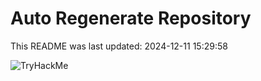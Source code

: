 # Auto Regenerate Repository

This README was last updated: 2024-12-11 15:29:58

 ![TryHackMe](https://tryhackme.com/badge/533634)